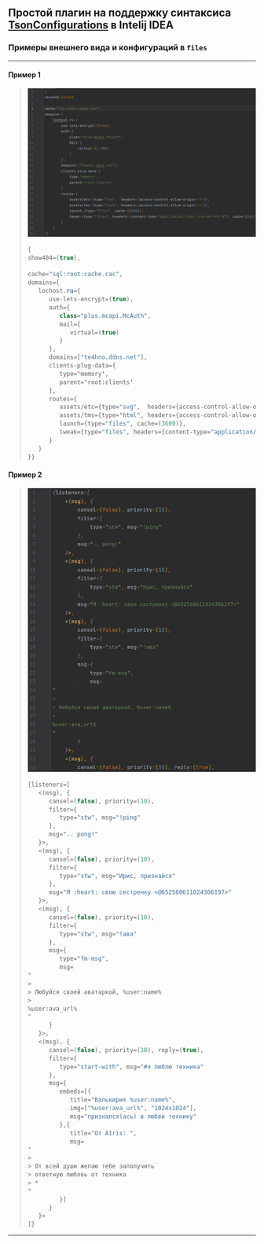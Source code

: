 
## Простой плагин на поддержку синтаксиса [TsonConfigurations](https://github.com/Te4hnoPlus/TsonConfigurations) в Intelij IDEA

### Примеры внешнего вида и конфигураций в `files`

---

#### Пример 1
> ![alt text](files/preview_config.png)
> ```java
> {
> show404=(true),
> 
> cache="sql:root:cache.cac",
> domains={
>    lochost.ru={
>       use-lets-encrypt=(true),
>       auth={
>          class="plus.mcapi.McAuth",
>          mail={
>             virtual=(true)
>          }
>       },
>       domains=["te4hno.ddns.net"],
>       clients-plug-data={
>          type='memory',
>          parent='root:clients'
>       },
>       routes={
>          assets/etc={type="svg",  headers={access-control-allow-origin='*'}},
>          assets/tms={type="html", headers={access-control-allow-origin='*'}},
>          launch={type="files", cache=(3600)},
>          tweak={type="files", headers={content-type="application/json; charset=UTF-8"}, cache=(10)}
>       }
>    }
> }}
> ```
> 
> 

#### Пример 2

> ![alt text](files/preview_ping.png)
> ```java
> {listeners=[
>    <(msg), {
>       cansel=(false), priority=(10),
>       filter={
>          type="stw", msg="!ping"
>       },
>       msg=".. pong!"
>    }>,
>    <(msg), {
>       cansel=(false), priority=(10),
>       filter={
>          type="stw", msg="Ирис, признайся"
>       },
>       msg="Я :heart: свою сестренку <@652560611024306197>"
>    }>,
>    <(msg), {
>       cansel=(false), priority=(10),
>       filter={
>          type="stw", msg="!ава"
>       },
>       msg={
>          type="fm-msg",
>          msg=
> "
> > 
> > Любуйся своей аватаркой, %user:name%
> > 
> %user:ava_url%
> "
> 		}
>    }>,
>    <(msg), {
>       cansel=(false), priority=(10), reply=(true),
>       filter={
>          type="start-with", msg="#я люблю техника"
>       },
>       msg={
>          embeds=[{
>             title="Валькирия %user:name%",
>             img=["%user:ava_url%", "1024x1024"],
>             msg="признался(ась) в любви технику"
>          },{
>             title="От AIris: ",
>             msg=
> "
> > 
> > От всей души желаю тебе заполучить
> > ответную любовь от техника
> > *
> "
>          }]
>       }
>    }>
> ]}
> ```
>

---